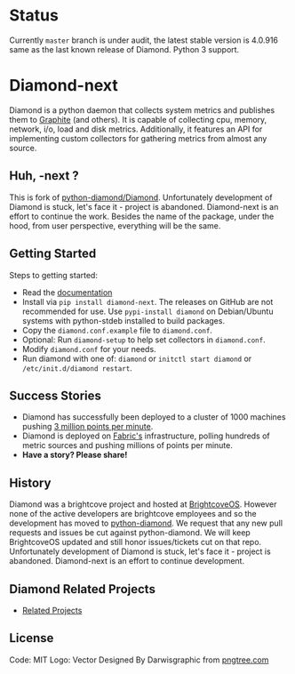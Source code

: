 # Status

Currently `master` branch is under audit, the latest stable version is 4.0.916 same as the last known release of Diamond. Python 3 support.

  
# Diamond-next

Diamond is a python daemon that collects system metrics and publishes them to [Graphite](handlers/GraphiteHandler.md) (and others).
It is capable of collecting cpu, memory, network, i/o, load and disk metrics.
Additionally, it features an API for implementing custom collectors for gathering metrics from almost any source.

## Huh, -next ?

This is fork of [python-diamond/Diamond](https://github.com/python-diamond/Diamond).
Unfortunately development of Diamond is stuck, let's face it - project is abandoned.
Diamond-next is an effort to continue the work. Besides the name of the package, under the hood, from user perspective, everything will be the same.

## Getting Started

Steps to getting started:

  * Read the [documentation](http://diamond.readthedocs.org)
  * Install via `pip install diamond-next`.
    The releases on GitHub are not recommended for use.
    Use `pypi-install diamond` on Debian/Ubuntu systems with python-stdeb installed to build packages.
  * Copy the `diamond.conf.example` file to `diamond.conf`.
  * Optional: Run `diamond-setup` to help set collectors in `diamond.conf`.
  * Modify `diamond.conf` for your needs.
  * Run diamond with one of: `diamond` or `initctl start diamond` or `/etc/init.d/diamond restart`.

## Success Stories

 * Diamond has successfully been deployed to a cluster of 1000 machines pushing [3 million points per minute](https://answers.launchpad.net/graphite/+question/178969).
 * Diamond is deployed on [Fabric's](https://get.fabric.io/) infrastructure, polling hundreds of metric sources and pushing millions of points per minute.
 * **Have a story? Please share!**

## History

Diamond was a brightcove project and hosted at [BrightcoveOS](https://github.com/brightcoveos/Diamond).
However none of the active developers are brightcove employees and so the development
has moved to [python-diamond](https://github.com/python-diamond/Diamond). We request
that any new pull requests and issues be cut against python-diamond. We will keep
BrightcoveOS updated and still honor issues/tickets cut on that repo. Unfortunately development of Diamond is stuck,
let's face it - project is abandoned. Diamond-next is an effort to continue development.

## Diamond Related Projects

 * [Related Projects](Related-Projects.md)


## License

Code: MIT
Logo: Vector Designed By Darwisgraphic from   [pngtree.com](https://pngtree.com/freepng/diamond-logo-template-vector-icon-illustration-design_3626181.html)
